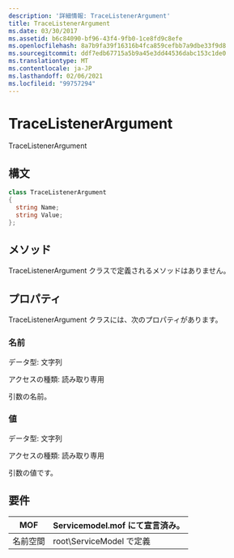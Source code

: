 ```yaml
---
description: '詳細情報: TraceListenerArgument'
title: TraceListenerArgument
ms.date: 03/30/2017
ms.assetid: b6c84090-bf96-43f4-9fb0-1ce8fd9c8efe
ms.openlocfilehash: 8a7b9fa39f16316b4fca859cefbb7a9dbe33f9d8
ms.sourcegitcommit: ddf7edb67715a5b9a45e3dd44536dabc153c1de0
ms.translationtype: MT
ms.contentlocale: ja-JP
ms.lasthandoff: 02/06/2021
ms.locfileid: "99757294"
---
```

# <a name="tracelistenerargument"></a>TraceListenerArgument

TraceListenerArgument  
  
## <a name="syntax"></a>構文  
  
```csharp
class TraceListenerArgument  
{  
  string Name;  
  string Value;  
};  
```  
  
## <a name="methods"></a>メソッド  

 TraceListenerArgument クラスで定義されるメソッドはありません。  
  
## <a name="properties"></a>プロパティ  

 TraceListenerArgument クラスには、次のプロパティがあります。  
  
### <a name="name"></a>名前  

 データ型: 文字列  
  
 アクセスの種類: 読み取り専用  
  
 引数の名前。  
  
### <a name="value"></a>値  

 データ型: 文字列  
  
 アクセスの種類: 読み取り専用  
  
 引数の値です。  
  
## <a name="requirements"></a>要件  
  
|MOF|Servicemodel.mof にて宣言済み。|  
|---------|-----------------------------------|  
|名前空間|root\ServiceModel で定義|
